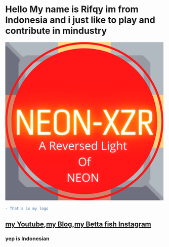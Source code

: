 # Hello My name is Rifqy im from Indonesia and i just like to play and contribute in mindustry

<img src=https://github.com/NEON-XZR/About/blob/main/Gambar/Github%20logo.png>

```diff
- That's is my logo
```

## [my Youtube](https://www.youtube.com/channel/UC8rk0VpMpoX3XPeqGLewCtw),[my Blog](https://rifqyblogs.blogspot.com/),[my Betta fish Instagram](https://www.instagram.com/rifqy_cupang_pemula/?hl=en)

### yep is Indonesian
